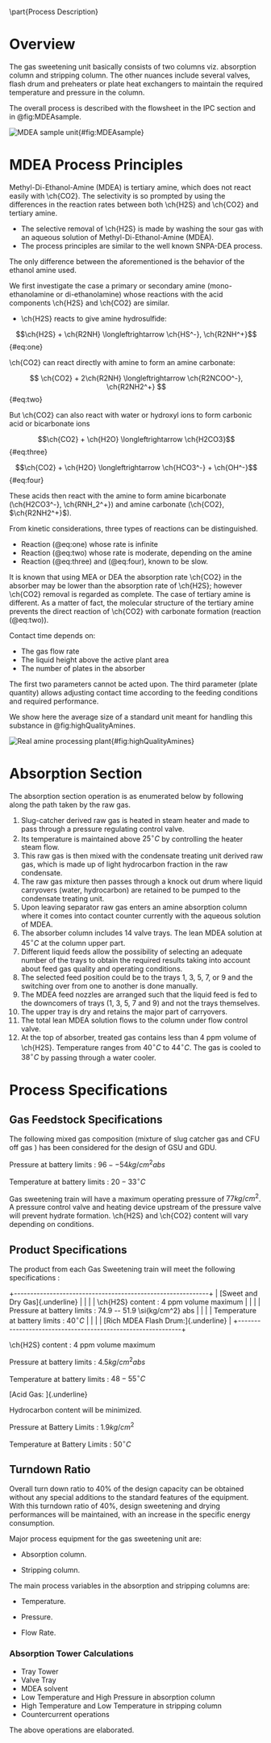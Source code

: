 \part{Process Description}

# Overview
The gas sweetening unit basically consists of two columns viz. absorption
column and stripping column. The other nuances include several valves,
flash drum and preheaters or plate heat exchangers to maintain the
required temperature and pressure in the column.

The overall process is described with the flowsheet in the IPC section and in @fig:MDEAsample.


![MDEA sample unit](img/mdeaTower.png){#fig:MDEAsample}

# MDEA Process Principles

Methyl-Di-Ethanol-Amine (MDEA) is tertiary amine, which does not
react easily with \ch{CO2}. The selectivity is so prompted by using the
differences in the reaction rates between both \ch{H2S} and \ch{CO2} and
tertiary amine.

-   The selective removal of \ch{H2S} is made by washing the sour gas with an
aqueous solution of Methyl-Di-Ethanol-Amine (MDEA).
- The process principles are similar to the well known SNPA-DEA process.


The only difference between the aforementioned is the behavior of the ethanol amine used.


We first investigate the case a primary or secondary amine (mono-ethanolamine or
di-ethanolamine) whose reactions with the acid components \ch{H2S} and
\ch{CO2} are similar.

-   \ch{H2S} reacts to give amine hydrosulfide:

$$\ch{H2S} + \ch{R2NH} \longleftrightarrow \ch{HS^-}, \ch{R2NH^+}$${#eq:one}

\ch{CO2} can react directly with amine to form an amine carbonate:

$$ \ch{CO2} + 2\ch{R2NH} \longleftrightarrow \ch{R2NCOO^-}, \ch{R2NH2^+} $${#eq:two}

But \ch{CO2} can also react with water or hydroxyl ions to form carbonic
acid or bicarbonate ions

$$\ch{CO2} + \ch{H2O} \longleftrightarrow \ch{H2CO3}$${#eq:three}

$$\ch{CO2} + \ch{H2O} \longleftrightarrow \ch{HCO3^-} + \ch{OH^-}$${#eq:four}

These acids then react with the amine to form amine bicarbonate (\ch{H2CO3^-},
\ch{RNH_2^+}) and amine carbonate (\ch{CO2}, $\ch{R2NH2^+}$).

From kinetic considerations, three
types of reactions can be distinguished.

* Reaction (@eq:one) whose rate is infinite
* Reaction (@eq:two) whose rate is moderate, depending on the amine
* Reaction (@eq:three) and (@eq:four), known to be slow.

It is known that using MEA or DEA the absorption rate \ch{CO2} in the
absorber may be lower than the absorption rate of \ch{H2S}; however \ch{CO2}
removal is regarded as complete. The case of tertiary amine is
different. As a matter of fact, the molecular structure of the tertiary
amine prevents the direct reaction of \ch{CO2} with carbonate formation
(reaction (@eq:two)).

Contact time depends on:

* The gas flow rate
* The liquid height above the active plant area
* The number of plates in the absorber

The first two parameters cannot be acted upon. The third parameter
(plate quantity) allows adjusting contact time according to the feeding
conditions and required performance.

We show here the average size of a standard unit meant for handling this
substance in @fig:highQualityAmines.

![Real amine processing plant](img/highQualityAmines.png){#fig:highQualityAmines}

# Absorption Section

The absorption section operation is as enumerated below by following along the path taken by the raw gas.

1.  Slug-catcher derived raw gas is heated in steam heater and made to pass through a pressure regulating control valve.
2.  Its temperature is maintained above $25^{\circ}C$ by controlling the heater
steam flow. 
3.  This raw gas is then mixed with the condensate
treating unit derived raw gas, which is made up of light
hydrocarbon fraction in the raw condensate. 
4.  The raw gas mixture then passes through a knock out drum where liquid carryovers (water, hydrocarbon) are retained to be pumped to the condensate treating
unit.
5.  Upon leaving separator raw gas enters an amine absorption column
where it comes into contact counter currently with the aqueous
solution of MDEA.
6.  The absorber column includes 14 valve trays. The
lean MDEA solution at $45^{\circ}C$ at the column upper part.
7.  Different liquid feeds allow the possibility of selecting an adequate
number of the trays to obtain the required results taking into
account about feed gas quality and operating conditions. 
8. The selected feed position could be to the trays 1, 3, 5, 7, or 9 and
the switching over from one to another is done manually.
9. The MDEA feed nozzles are arranged such that the liquid feed is fed
to the downcomers of trays (1, 3, 5, 7 and 9) and not the trays
themselves. 
10. The upper tray is dry and retains the major part of
carryovers. 
11. The total lean MDEA solution flows to the column under
flow control valve. 
12.  At the top of absorber, treated gas contains
less than 4 ppm volume of \ch{H2S}. Temperature ranges from $40^{\circ}C$ to
$44^{\circ}C$. The gas is cooled to $38^{\circ}C$ by passing through a water cooler.

# Process Specifications

## Gas Feedstock Specifications

The following mixed gas composition (mixture of slug catcher gas and CFU
off gas ) has been considered for the design of GSU and GDU.

Pressure at battery limits : $96 -- 54 \si{kg/cm^2} abs$

Temperature at battery limits : $20-33^{\circ}C$

Gas sweetening train will have a maximum operating pressure of $77
\si{kg/cm^2}$. A pressure control valve and heating device upstream of the
pressure valve will prevent hydrate formation. \ch{H2S} and \ch{CO2} content will
vary depending on conditions.

## Product Specifications

The product from each Gas Sweetening train will meet the following
specifications :

+------------------------------------------------------------+
| [Sweet and Dry Gas]{.underline}                            |
|                                                            |
| \ch{H2S} content : 4 ppm volume maximum                    |
|                                                            |
| Pressure at battery limits : 74.9 -- 51.9 \si{kg/cm^2} abs |
|                                                            |
| Temperature at battery limits : $40^{\circ}C$              |
|                                                            |
| [Rich MDEA Flash Drum:]{.underline}                        |
+------------------------------------------------------------+

\ch{H2S} content : $4$ ppm volume maximum

Pressure at battery limits : $4.5 \si{kg/cm^2} abs$

Temperature at battery limits : $48-55^{\circ}C$

[Acid Gas: ]{.underline}

Hydrocarbon content will be minimized.

Pressure at Battery Limits : $1.9 \si{kg/cm^2}$

Temperature at Battery Limits : $50^{\circ}C$

## Turndown Ratio

Overall turn down ratio to 40\% of the design capacity can be obtained
without any special additions to the standard features of the equipment.
With this turndown ratio of 40\%, design sweetening and drying
performances will be maintained, with an increase in the specific energy
consumption.

Major process equipment for the gas sweetening unit are:

-   Absorption column.

-   Stripping column.

The main process variables in the absorption and stripping columns are:

-   Temperature.

-   Pressure.

-   Flow Rate.

### Absorption Tower Calculations

* Tray Tower
* Valve Tray
* MDEA solvent
* Low Temperature and High Pressure in absorption column
* High Temperature and Low Temperature in stripping column
* Countercurrent operations

The above operations are elaborated.

